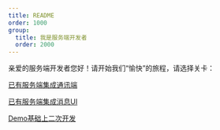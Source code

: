 ```yaml
---
title: README
order: 1000
group:
  title: 我是服务端开发者
  order: 2000
---
```


亲爱的服务端开发者您好！请开始我们“愉快”的旅程，请选择关卡：

[已有服务端集成通讯端](/server/onlysdk)

[已有服务端集成消息UI](/server/sdkandui)

[Demo基础上二次开发](/server/fulldemo)


